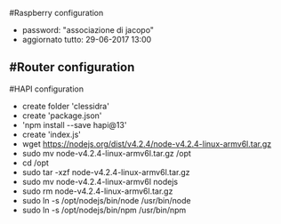 #Raspberry configuration

- password: "associazione di jacopo"
- aggiornato tutto: 29-06-2017 13:00

#Router configuration
- 

#HAPI configuration
- create folder 'clessidra'
- create 'package.json'
- 'npm install --save hapi@13'
- create 'index.js'
- wget https://nodejs.org/dist/v4.2.4/node-v4.2.4-linux-armv6l.tar.gz
- sudo mv node-v4.2.4-linux-armv6l.tar.gz /opt
- cd /opt
- sudo tar -xzf node-v4.2.4-linux-armv6l.tar.gz
- sudo mv node-v4.2.4-linux-armv6l nodejs
- sudo rm node-v4.2.4-linux-armv6l.tar.gz
- sudo ln -s /opt/nodejs/bin/node /usr/bin/node
- sudo ln -s /opt/nodejs/bin/npm /usr/bin/npm
